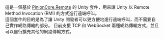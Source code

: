 這是一個基於 [PinionCore.Remote](https://github.com/jiowchern/PinionCore.Remote) 的 Unity 套件，用來讓 Unity 以 Remote Method Invocation (RMI) 的方式進行遠端呼叫。  
這個套件的目的是為了讓 Unity 開發者可以更方便地進行遠端呼叫，而不需要自己實作網路傳輸的部分。
目前支援 TCP 和 WebSocket 兩種網路傳輸方式，並且可以自行擴充其他的網路傳輸方式。



